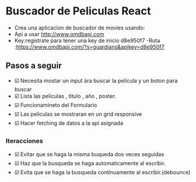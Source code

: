 # Buscador de Peliculas React

- Crea una aplicacion de buscador de movies  usando:
- Api a usar http://www.omdbapi.com
- Key:registrate para tener una key de inicio
d8e950f7 
-Ruta :https://www.omdbapi.com/?s=guardians&apikey=d8e950f7
## Pasos a seguir

- ☑️ Necesita mostar un input ára buscar la pelicula y un boton para buscar
- ☑️ Lista las peliculas , titulo , año , poster.
- ☑️ Funcionamineto del Formulario
- ☑️ Las peliculas se mostraran en un grid responsive
- ☑️ Hacer fetching de datos a la api asignada 

### Iteracciones
- ☑️ Evitar que se haga la misma buqueda dos veces seguidas
- ☑️ Haz que la busqueda se haga automaticamente al escribir.
- ☑️ Evita que se haga la busqueda continuamente al escribir.(debounce)

